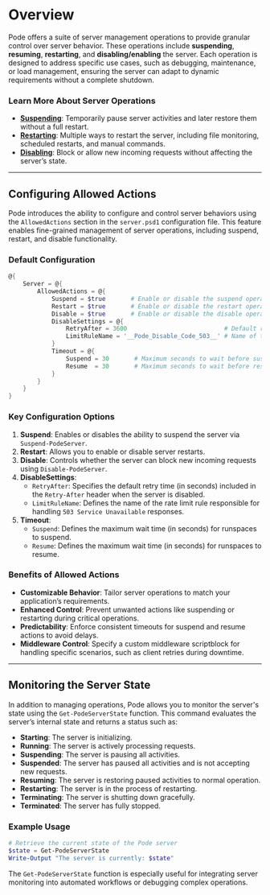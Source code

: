 # Overview

Pode offers a suite of server management operations to provide granular control over server behavior. These operations include **suspending**, **resuming**, **restarting**, and **disabling/enabling** the server. Each operation is designed to address specific use cases, such as debugging, maintenance, or load management, ensuring the server can adapt to dynamic requirements without a complete shutdown.

### Learn More About Server Operations

- [**Suspending**](./Suspending/Overview.md): Temporarily pause server activities and later restore them without a full restart.
- [**Restarting**](./Restarting/Overview.md): Multiple ways to restart the server, including file monitoring, scheduled restarts, and manual commands.
- [**Disabling**](./Disabling/Overview.md): Block or allow new incoming requests without affecting the server’s state.

---

## Configuring Allowed Actions

Pode introduces the ability to configure and control server behaviors using the `AllowedActions` section in the `server.psd1` configuration file. This feature enables fine-grained management of server operations, including suspend, restart, and disable functionality.

### Default Configuration

```powershell
@{
    Server = @{
        AllowedActions = @{
            Suspend = $true       # Enable or disable the suspend operation
            Restart = $true       # Enable or disable the restart operation
            Disable = $true       # Enable or disable the disable operation
            DisableSettings = @{
                RetryAfter = 3600                           # Default retry time (in seconds) for Disable-PodeServer
                LimitRuleName = '__Pode_Disable_Code_503__' # Name of the rate limit rule
            }
            Timeout = @{
                Suspend = 30       # Maximum seconds to wait before suspending
                Resume  = 30       # Maximum seconds to wait before resuming
            }
        }
    }
}
```

### Key Configuration Options

1. **Suspend**: Enables or disables the ability to suspend the server via `Suspend-PodeServer`.
2. **Restart**: Allows you to enable or disable server restarts.
3. **Disable**: Controls whether the server can block new incoming requests using `Disable-PodeServer`.
4. **DisableSettings**:
    - `RetryAfter`: Specifies the default retry time (in seconds) included in the `Retry-After` header when the server is disabled.
    - `LimitRuleName`: Defines the name of the rate limit rule responsible for handling `503 Service Unavailable` responses.
5. **Timeout**:
    - `Suspend`: Defines the maximum wait time (in seconds) for runspaces to suspend.
    - `Resume`: Defines the maximum wait time (in seconds) for runspaces to resume.

### Benefits of Allowed Actions

- **Customizable Behavior**: Tailor server operations to match your application’s requirements.
- **Enhanced Control**: Prevent unwanted actions like suspending or restarting during critical operations.
- **Predictability**: Enforce consistent timeouts for suspend and resume actions to avoid delays.
- **Middleware Control**: Specify a custom middleware scriptblock for handling specific scenarios, such as client retries during downtime.

---

## Monitoring the Server State

In addition to managing operations, Pode allows you to monitor the server's state using the `Get-PodeServerState` function. This command evaluates the server’s internal state and returns a status such as:

- **Starting**: The server is initializing.
- **Running**: The server is actively processing requests.
- **Suspending**: The server is pausing all activities.
- **Suspended**: The server has paused all activities and is not accepting new requests.
- **Resuming**: The server is restoring paused activities to normal operation.
- **Restarting**: The server is in the process of restarting.
- **Terminating**: The server is shutting down gracefully.
- **Terminated**: The server has fully stopped.

### Example Usage

```powershell
# Retrieve the current state of the Pode server
$state = Get-PodeServerState
Write-Output "The server is currently: $state"
```

The `Get-PodeServerState` function is especially useful for integrating server monitoring into automated workflows or debugging complex operations.
